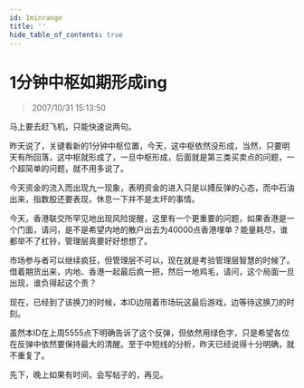 ```yaml
---
id: 1minrange 
title: ''
hide_table_of_contents: true
---
```


# 1分钟中枢如期形成ing

> 2007/10/31 15:13:50

<div style={{color: '#009900', fontWeight: 'bold', fontSize: '18px'}}>

马上要去赶飞机，只能快速说两句。
 
昨天说了，关键看新的1分钟中枢位置，今天，这中枢依然没形成，当然，只要明天有所回落，这中枢就形成了，一旦中枢形成，后面就是第三类买卖点的问题，一个超简单的问题，就不用多说了。
 
今天资金的流入而出现九一现象，表明资金的进入只是以搏反弹的心态，而中石油出来，指数股还要表现，休息一下并不是太坏的事情。
 
今天，香港联交所罕见地出现风险提醒，这里有一个更重要的问题，如果香港是一个门面，请问，是不是希望内地的散户出去为40000点香港埋单？能量耗尽，谁都举不了杠铃，管理层真要好好想想了。
 
市场参与者可以继续疯狂，但管理层不可以，现在就是考验管理层智慧的时候了。借着期货出来，内地、香港一起最后疯一把，然后一地鸡毛，请问，这个局面一旦出现，谁负得起这个责？
 
现在，已经到了该换刀的时候，本ID边陪着市场玩这最后游戏，边等待这换刀的时刻。
 
虽然本ID在上周5555点下明确告诉了这个反弹，但依然用绿色字，只是希望各位在反弹中依然要保持最大的清醒。至于中短线的分析，昨天已经说得十分明确，就不重复了。
 
先下，晚上如果有时间，会写帖子的，再见。

</div>